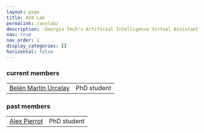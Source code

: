```yaml
---
layout: page
title: AVA Lab
permalink: /avalab/
description:  Georgia Tech's Artificial Intelligence Virtual Assistant (AVA) lab is focused on research behind next-generation virtual assistants.  We revisit assumptions regarding every aspect of modern AVAs - human-computer interaction design, single vs multimodal interactions, situated interactions over screens and mixed reality (AR/VR), task-oriented conversations to open-domain chit-chat to both, explicit to implicit (commonsense) knowledge-driven conversations, and higher level inference and reasoning.  
nav: true
nav_order: 1
display_categories: []
horizontal: false
---
```


  <article>
    <!--<input class="form-control" id="myInput" type="text" placeholder="Search.."/> <br/>-->

<h3 id="current-members">current members</h3>
<table class="table table-hover table-borderless text-left">
<tbody id="myTable">


<tr class="d-flex">
<td class="col-6" scope="row"><a href="/members/belen/">Belén Martin Urcelay</a></td>
<td class="col-6">PhD student</td>
</tr>

</tbody>
</table>

<h3 id="past-members">past members</h3>
<table class="table table-hover table-borderless text-left">
<tbody id="myTable">

<tr class="d-flex">
<td class="col-6" scope="row"><a href="/members/alex/">Alex Pierrot</a></td>
<td class="col-6">PhD student</td>
</tr>

</tbody>
</table>


